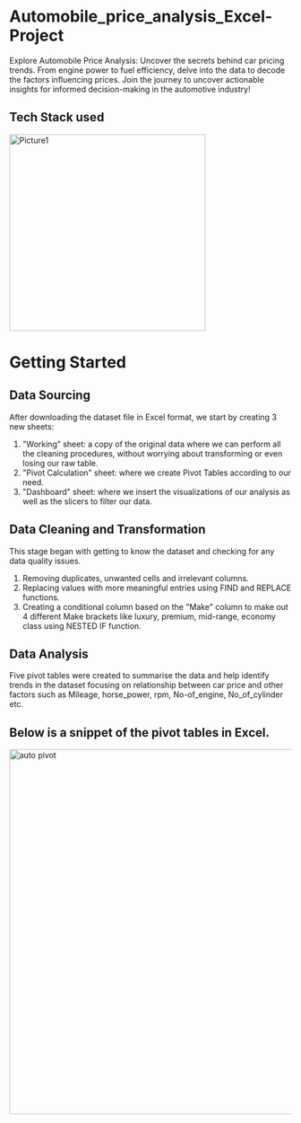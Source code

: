 # Automobile_price_analysis_Excel-Project
Explore Automobile Price Analysis: Uncover the secrets behind car pricing trends. From engine power to fuel efficiency, delve into the data to decode the factors influencing prices. Join the journey to uncover actionable insights for informed decision-making in the automotive industry!

## Tech Stack used
<img src="https://github.com/Abdulmalik25/HBFC_Personal_Loan_Analysis_Excel-Project/assets/153974173/c69248d4-f54b-42af-9fd9-3b1d346ac291" alt="Picture1" width="350" height="350">

# Getting Started

## Data Sourcing
After downloading  the dataset file in Excel format, we start by creating 3 new sheets:
1.	"Working" sheet: a copy of the original data where we can perform all the cleaning procedures, without worrying about transforming or even losing our raw table.
2.	"Pivot Calculation" sheet: where we create Pivot Tables according to our need.
3.	"Dashboard" sheet: where we insert the visualizations of our analysis as well as the slicers to filter our data.

## Data Cleaning and Transformation
This stage began with getting to know the dataset and checking for any data quality issues.
1.	Removing duplicates, unwanted cells and irrelevant columns.
2.	Replacing values with more meaningful entries  using FIND and REPLACE functions.
3.	Creating a conditional column based on the "Make" column to make out 4 different Make  brackets like luxury, premium, mid-range, economy class using NESTED IF function.

## Data Analysis
Five pivot tables were created to summarise the data and help identify trends in the dataset focusing on relationship between car price  and other factors such as Mileage, horse_power, rpm, No-of_engine, No_of_cylinder etc.

## Below is a snippet of the pivot tables in Excel.
<img src="https://github.com/Abdulmalik25/Automobile_price_analysis_Excel-Project/assets/153974173/ca66871e-d537-4024-85d5-45772e919065" alt="auto pivot" width="700" height="650">




